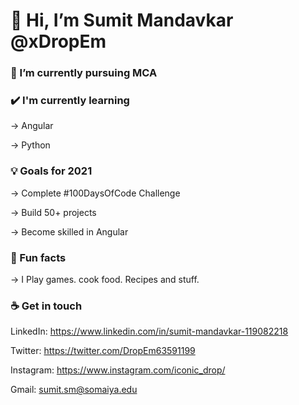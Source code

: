 # 👋 Hi, I’m Sumit Mandavkar @xDropEm


### 🌱 I’m currently pursuing MCA


### ✔️ I'm currently learning

  -> Angular

  -> Python


### 💡 Goals for 2021

  -> Complete #100DaysOfCode Challenge

  -> Build 50+ projects

  -> Become skilled in Angular

### 🌴 Fun facts

  -> I Play games. cook food. Recipes and stuff.


### ☕ Get in touch

 LinkedIn: https://www.linkedin.com/in/sumit-mandavkar-119082218

 Twitter: https://twitter.com/DropEm63591199

 Instagram: https://www.instagram.com/iconic_drop/

 Gmail: sumit.sm@somaiya.edu

<!---
Drop-Em/Drop-Em is a ✨ special ✨ repository because its `README.md` (this file) appears on your GitHub profile.
You can click the Preview link to take a look at your changes.
--->
